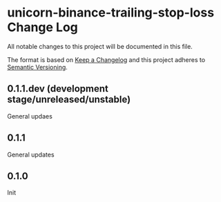 # unicorn-binance-trailing-stop-loss Change Log

All notable changes to this project will be documented in this file.

The format is based on [Keep a Changelog](http://keepachangelog.com/) and this project adheres to 
[Semantic Versioning](http://semver.org/).

## 0.1.1.dev (development stage/unreleased/unstable)
General updaes

## 0.1.1
General updates

## 0.1.0
Init